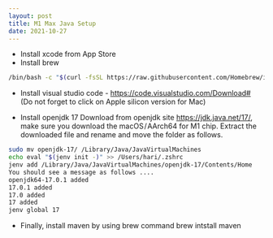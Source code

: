 ```yaml
---
layout: post
title: M1 Max Java Setup
date: 2021-10-27
---
```


- Install xcode from App Store
- Install brew

``` bash
/bin/bash -c "$(curl -fsSL https://raw.githubusercontent.com/Homebrew/install/HEAD/install.sh)"
```

- Install visual studio code - https://code.visualstudio.com/Download# (Do not forget to click on Apple silicon version for Mac)

- Install openjdk 17
Download from openjdk site https://jdk.java.net/17/, make sure you download the macOS / AArch64	for M1 chip.
Extract the downloaded file and rename and move the folder as follows.

``` bash
sudo mv openjdk-17/ /Library/Java/JavaVirtualMachines
echo eval "$(jenv init -)" >> /Users/hari/.zshrc
jenv add /Library/Java/JavaVirtualMachines/openjdk-17/Contents/Home
You should see a message as follows ....
openjdk64-17.0.1 added
17.0.1 added
17.0 added
17 added
jenv global 17
```

- Finally, install maven by using brew command
brew intstall maven



